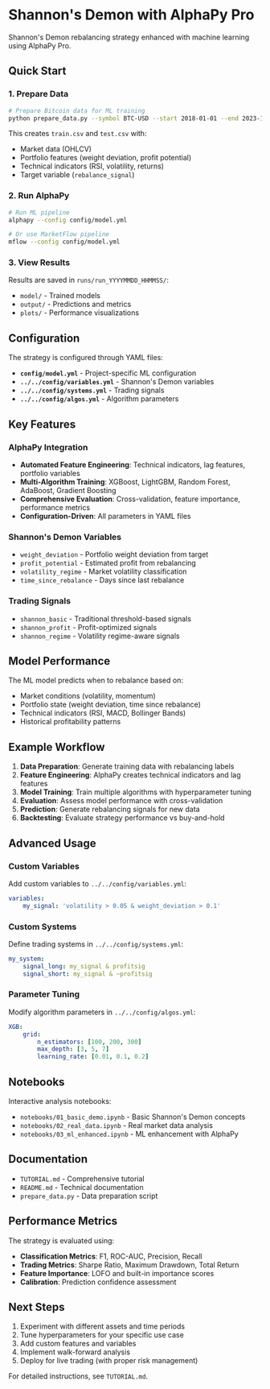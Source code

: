 # Shannon's Demon with AlphaPy Pro

Shannon's Demon rebalancing strategy enhanced with machine learning using AlphaPy Pro.

## Quick Start

### 1. Prepare Data

```bash
# Prepare Bitcoin data for ML training
python prepare_data.py --symbol BTC-USD --start 2018-01-01 --end 2023-12-31
```

This creates `train.csv` and `test.csv` with:
- Market data (OHLCV)
- Portfolio features (weight deviation, profit potential)  
- Technical indicators (RSI, volatility, returns)
- Target variable (`rebalance_signal`)

### 2. Run AlphaPy

```bash
# Run ML pipeline
alphapy --config config/model.yml

# Or use MarketFlow pipeline
mflow --config config/model.yml
```

### 3. View Results

Results are saved in `runs/run_YYYYMMDD_HHMMSS/`:
- `model/` - Trained models
- `output/` - Predictions and metrics
- `plots/` - Performance visualizations

## Configuration

The strategy is configured through YAML files:

- **`config/model.yml`** - Project-specific ML configuration
- **`../../config/variables.yml`** - Shannon's Demon variables
- **`../../config/systems.yml`** - Trading signals
- **`../../config/algos.yml`** - Algorithm parameters

## Key Features

### AlphaPy Integration
- **Automated Feature Engineering**: Technical indicators, lag features, portfolio variables
- **Multi-Algorithm Training**: XGBoost, LightGBM, Random Forest, AdaBoost, Gradient Boosting
- **Comprehensive Evaluation**: Cross-validation, feature importance, performance metrics
- **Configuration-Driven**: All parameters in YAML files

### Shannon's Demon Variables
- `weight_deviation` - Portfolio weight deviation from target
- `profit_potential` - Estimated profit from rebalancing
- `volatility_regime` - Market volatility classification
- `time_since_rebalance` - Days since last rebalance

### Trading Signals
- `shannon_basic` - Traditional threshold-based signals
- `shannon_profit` - Profit-optimized signals
- `shannon_regime` - Volatility regime-aware signals

## Model Performance

The ML model predicts when to rebalance based on:
- Market conditions (volatility, momentum)
- Portfolio state (weight deviation, time since rebalance)
- Technical indicators (RSI, MACD, Bollinger Bands)
- Historical profitability patterns

## Example Workflow

1. **Data Preparation**: Generate training data with rebalancing labels
2. **Feature Engineering**: AlphaPy creates technical indicators and lag features
3. **Model Training**: Train multiple algorithms with hyperparameter tuning
4. **Evaluation**: Assess model performance with cross-validation
5. **Prediction**: Generate rebalancing signals for new data
6. **Backtesting**: Evaluate strategy performance vs buy-and-hold

## Advanced Usage

### Custom Variables

Add custom variables to `../../config/variables.yml`:

```yaml
variables:
    my_signal: 'volatility > 0.05 & weight_deviation > 0.1'
```

### Custom Systems

Define trading systems in `../../config/systems.yml`:

```yaml
my_system:
    signal_long: my_signal & profitsig
    signal_short: my_signal & ~profitsig
```

### Parameter Tuning

Modify algorithm parameters in `../../config/algos.yml`:

```yaml
XGB:
    grid:
        n_estimators: [100, 200, 300]
        max_depth: [3, 5, 7]
        learning_rate: [0.01, 0.1, 0.2]
```

## Notebooks

Interactive analysis notebooks:
- `notebooks/01_basic_demo.ipynb` - Basic Shannon's Demon concepts
- `notebooks/02_real_data.ipynb` - Real market data analysis
- `notebooks/03_ml_enhanced.ipynb` - ML enhancement with AlphaPy

## Documentation

- `TUTORIAL.md` - Comprehensive tutorial
- `README.md` - Technical documentation
- `prepare_data.py` - Data preparation script

## Performance Metrics

The strategy is evaluated using:
- **Classification Metrics**: F1, ROC-AUC, Precision, Recall
- **Trading Metrics**: Sharpe Ratio, Maximum Drawdown, Total Return
- **Feature Importance**: LOFO and built-in importance scores
- **Calibration**: Prediction confidence assessment

## Next Steps

1. Experiment with different assets and time periods
2. Tune hyperparameters for your specific use case
3. Add custom features and variables
4. Implement walk-forward analysis
5. Deploy for live trading (with proper risk management)

For detailed instructions, see `TUTORIAL.md`.